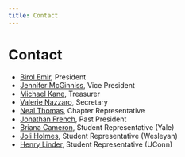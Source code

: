 ```yaml
---
title: Contact
---
```


# Contact

* [Birol Emir](mailto:Birol.Emir@pfizer.com), President
* [Jennifer McGinniss](mailto:jennifer.mcginniss@boehringer-ingelheim.com), Vice President
* [Michael Kane](mailto:michael.kane@yale.edu), Treasurer
* [Valerie Nazzaro](mailto:vnazzaro@wesleyan.edu), Secretary
* [Neal Thomas](mailto:neal.thomas@pfizer.com), Chapter Representative
* [Jonathan French](mailto:jonathanf@metrumrg.com), Past President
* [Briana Cameron](mailto:briana.cameron@yale.edu), Student
  Representative (Yale)
* [Joli Holmes](mailto:jholmes@wesleyan.edu), Student Representative
  (Wesleyan)
* [Henry Linder](mailto:m.henry.linder@uconn.edu), Student
  Representative (UConn)

